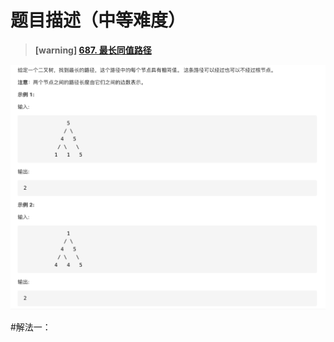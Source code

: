 #  **题目描述（中等难度）**

> **[warning] [687. 最长同值路径](https://leetcode-cn.com/problems/longest-univalue-path/)**

![](https://github.com/gaohueric/blogpicture/raw/master/%E6%88%AA%E5%B1%8F2021-05-16%2012.33.20.png)

#解法一：

